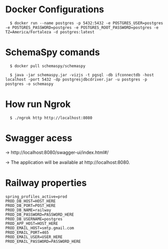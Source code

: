 # Docker Configurations
```
  $ docker run --name postgres -p 5432:5432 -e POSTGRES_USER=postgres -e POSTGRES_PASSWORD=postgres -e POSTGRES_ROOT_PASSWORD=postgres -e TZ=America/Fortaleza -d postgres:latest
```

# SchemaSpy comands

```
  $ docker pull schemaspy/schemaspy

  $ java -jar schemaspy.jar -vizjs -t pgsql -db ifconnectdb -host localhost -port 5432 -dp postgresjdbcdriver.jar -u postgres -p postgres -o schemaspy
```

# How run Ngrok

```
  $ ./ngrok http http://localhost:8080
```

# Swagger acess

-> http://localhost:8080/swagger-ui/index.html#/

-> The application will be available at http://localhost:8080.

# Railway properties

```properties
spring_profiles_active=prod
PROD_DB_HOST=HOST_HERE
PROD_DB_PORT=POST_HERE
PROD_DB_NAME=railway
PROD_DB_PASSWORD=PASSWORD_HERE
PROD_DB_USERNAME=postgres
PROD_APP_HOST=HOST_HERE
PROD_EMAIL_HOST=smtp.gmail.com
PROD_EMAIL_PORT=465
PROD_EMAIL_USER=USER_HERE
PROD_EMAIL_PASSWORD=PASSWORD_HERE
```
